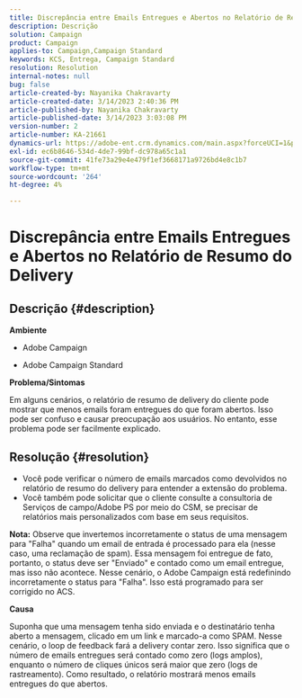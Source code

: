 ```yaml
---
title: Discrepância entre Emails Entregues e Abertos no Relatório de Resumo do Delivery
description: Descrição
solution: Campaign
product: Campaign
applies-to: Campaign,Campaign Standard
keywords: KCS, Entrega, Campaign Standard
resolution: Resolution
internal-notes: null
bug: false
article-created-by: Nayanika Chakravarty
article-created-date: 3/14/2023 2:40:36 PM
article-published-by: Nayanika Chakravarty
article-published-date: 3/14/2023 3:03:08 PM
version-number: 2
article-number: KA-21661
dynamics-url: https://adobe-ent.crm.dynamics.com/main.aspx?forceUCI=1&pagetype=entityrecord&etn=knowledgearticle&id=0b21472c-76c2-ed11-83ff-6045bd006a22
exl-id: ec6b8646-534d-4de7-99bf-dc978a65c1a1
source-git-commit: 41fe73a29e4e479f1ef3668171a9726bd4e8c1b7
workflow-type: tm+mt
source-wordcount: '264'
ht-degree: 4%

---
```


# Discrepância entre Emails Entregues e Abertos no Relatório de Resumo do Delivery

## Descrição {#description}


<b>Ambiente</b>

- Adobe Campaign

- Adobe Campaign Standard

<b>Problema/Sintomas</b>

Em alguns cenários, o relatório de resumo de delivery do cliente pode mostrar que menos emails foram entregues do que foram abertos. Isso pode ser confuso e causar preocupação aos usuários. No entanto, esse problema pode ser facilmente explicado.


## Resolução {#resolution}


- Você pode verificar o número de emails marcados como devolvidos no relatório de resumo do delivery para entender a extensão do problema.
- Você também pode solicitar que o cliente consulte a consultoria de Serviços de campo/Adobe PS por meio do CSM, se precisar de relatórios mais personalizados com base em seus requisitos.


<b>Nota:</b> Observe que invertemos incorretamente o status de uma mensagem para &quot;Falha&quot; quando um email de entrada é processado para ela (nesse caso, uma reclamação de spam). Essa mensagem foi entregue de fato, portanto, o status deve ser &quot;Enviado&quot; e contado como um email entregue, mas isso não acontece. Nesse cenário, o Adobe Campaign está redefinindo incorretamente o status para &quot;Falha&quot;. Isso está programado para ser corrigido no ACS.

<b>Causa</b>

Suponha que uma mensagem tenha sido enviada e o destinatário tenha aberto a mensagem, clicado em um link e marcado-a como SPAM. Nesse cenário, o loop de feedback fará a delivery contar zero. Isso significa que o número de emails entregues será contado como zero (logs amplos), enquanto o número de cliques únicos será maior que zero (logs de rastreamento). Como resultado, o relatório mostrará menos emails entregues do que abertos.
